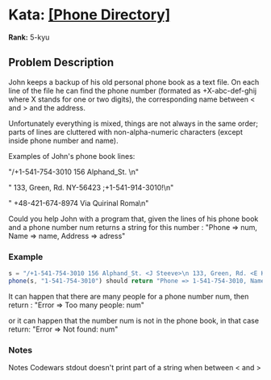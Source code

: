 # Kata: [\[Phone Directory\]](https://www.codewars.com/kata/56baeae7022c16dd7400086e/kotlin)

**Rank:** 5-kyu

## Problem Description
John keeps a backup of his old personal phone book as a text file. On each line of the file he can find the phone number (formated as +X-abc-def-ghij where X stands for one or two digits), the corresponding name between < and > and the address.

Unfortunately everything is mixed, things are not always in the same order; parts of lines are cluttered with non-alpha-numeric characters (except inside phone number and name).

Examples of John's phone book lines:

"/+1-541-754-3010 156 Alphand_St. <J Steeve>\n"

" 133, Green, Rd. <E Kustur> NY-56423 ;+1-541-914-3010!\n"

"<Anastasia> +48-421-674-8974 Via Quirinal Roma\n"

Could you help John with a program that, given the lines of his phone book and a phone number num returns a string for this number : "Phone => num, Name => name, Address => adress"

### Example

```javascript
s = "/+1-541-754-3010 156 Alphand_St. <J Steeve>\n 133, Green, Rd. <E Kustur> NY-56423 ;+1-541-914-3010!\n"
phone(s, "1-541-754-3010") should return "Phone => 1-541-754-3010, Name => J Steeve, Address => 156 Alphand St."
```

It can happen that there are many people for a phone number num, then return : "Error => Too many people: num"

or it can happen that the number num is not in the phone book, in that case return: "Error => Not found: num"

### Notes

Notes
Codewars stdout doesn't print part of a string when between < and >
